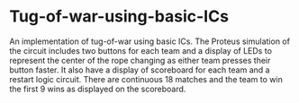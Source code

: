 # Tug-of-war-using-basic-ICs
An implementation of tug-of-war using basic ICs. The Proteus simulation of the circuit includes two buttons for each team and a display of LEDs to represent the center of the rope changing as either team presses their button faster. It also have a display of scoreboard for each team and a restart logic circuit. There are continuous 18 matches and the team to win the first 9 wins as displayed on the scoreboard.
